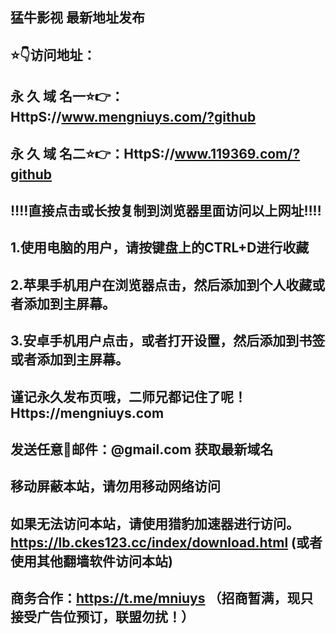 ## 猛牛影视 最新地址发布

## ⭐️👇访问地址：


## 永 久 域 名一⭐️👉：HttpS://www.mengniuys.com/?github


## 永 久 域 名二⭐️👉：HttpS://www.119369.com/?github


## 
## ‼️‼️直接点击或长按复制到浏览器里面访问以上网址‼️‼️ 
##
##
## 1.使用电脑的用户，请按键盘上的CTRL+D进行收藏
## 2.苹果手机用户在浏览器点击，然后添加到个人收藏或者添加到主屏幕。
## 3.安卓手机用户点击，或者打开设置，然后添加到书签或者添加到主屏幕。
##
## 谨记永久发布页哦，二师兄都记住了呢！Https://mengniuys.com
## 发送任意📧邮件：@gmail.com 获取最新域名
##
## **移动屏蔽本站，请勿用移动网络访问**
## 如果无法访问本站，请使用猎豹加速器进行访问。https://lb.ckes123.cc/index/download.html  (或者使用其他翻墙软件访问本站)
##
## 商务合作：https://t.me/mniuys    （招商暂满，现只接受广告位预订，联盟勿扰！）
